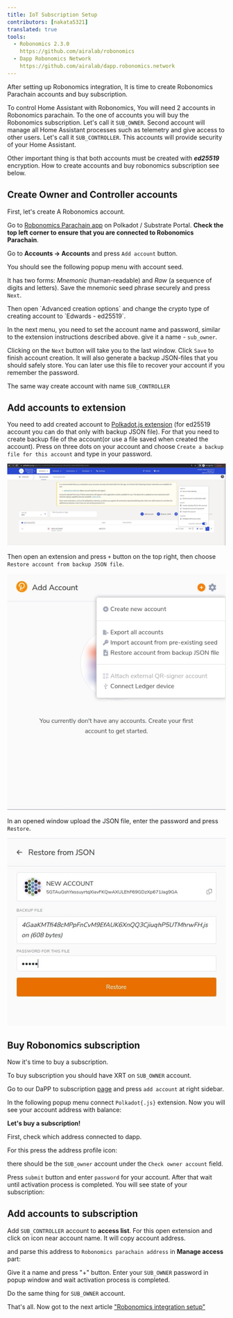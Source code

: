 ```yaml
---
title: IoT Subscription Setup
contributors: [nakata5321]
translated: true
tools:   
  - Robonomics 2.3.0
    https://github.com/airalab/robonomics
  - Dapp Robonomics Network 
    https://github.com/airalab/dapp.robonomics.network
---
```


After setting up Robonomics integration, It is time to create Robonomics Parachain accounts and buy subscription. 

To control Home Assistant with Robonomics, You will need 2 accounts in Robonomics parachain. 
To the one of accounts you will buy the Robonomics subscription. Let's call it `SUB_OWNER`. 
Second account  will manage all Home Assistant processes such as telemetry and give access to other users. 
Let's call it `SUB_CONTROLLER`. This accounts will provide security of your Home Assistant.

Other important thing is that both accounts must be created with ***ed25519*** encryption. How to create accounts and buy robonomics subscription see below. 

## Create Owner and Controller accounts

First, let's create A Robonomics account.

Go to [Robonomics Parachain app](https://polkadot.js.org/apps/?rpc=wss%3A%2F%2Fkusama.rpc.robonomics.network%2F#/) on Polkadot / Substrate Portal. **Check the top left corner to ensure that you are connected to Robonomics Parachain**.  

Go to **Accounts -> Accounts** and press `Add account` button. 

<robo-wiki-picture src="home-assistant/add-account.jpg" />

You should see the following popup menu with account seed. 

<robo-wiki-picture src="home-assistant/mnemonic.jpg" />

It has two forms: *Mnemonic* (human-readable) and *Raw* (a sequence of digits and letters). Save the mnemonic seed phrase securely and press `Next`.

<robo-wiki-note type="warning">
Then open `Advanced creation options` and change the crypto type of creating account to `Edwards - ed25519`.
</robo-wiki-note>

<robo-wiki-picture src="home-assistant/edw.jpg" />

In the next menu, you need to set the account name and password, similar to the extension instructions described above. give it a name - `sub_owner`.

<robo-wiki-picture src="home-assistant/name.jpg" />

Clicking on the `Next` button will take you to the last window. Click `Save` to finish account creation. It will also generate a backup JSON-files that you should safely store. You can later use this file to recover your account if you remember the password.

<robo-wiki-picture src="home-assistant/done.jpg" />

<robo-wiki-note type="note">The same way create account with name `SUB_CONTROLLER` </robo-wiki-note>

## Add accounts to extension

You need to add created account to [Polkadot.js extension](https://polkadot.js.org/extension/) (for ed25519 account you can do that only with backup JSON file). 
For that you need to create backup file of the account(or use a file saved when created the account). Press on three dots on your account and choose `Create a backup file for this account` and type in your password.

![Backup file](../images/creating-an-account/backup-file.jpg)

Then open an extension and press `+` button on the top right, then choose `Restore account from backup JSON file`.

![Restore backup in extension](../images/creating-an-account/extention-add-backup.jpg)

In an opened window upload the JSON file, enter the password and press `Restore`.

![Restore backup in extension 2](../images/creating-an-account/file-backup.jpg)

## Buy Robonomics subscription 

Now it's time to buy a subscription. 

<robo-wiki-note type="okay"> To buy subscription you should have XRT on `SUB_OWNER` account. </robo-wiki-note>

Go to our DaPP to subscription [page](https://dapp.robonomics.network/#/subscription) and press `add account` at right sidebar.

<robo-wiki-picture src="home-assistant/dapp.jpg" />

In the following popup menu connect `Polkadot{.js}` extension. Now you will see your account address with balance:

<robo-wiki-picture src="home-assistant/connect.jpg" />

**Let's buy a subscription!** 

<robo-wiki-note type="warning">First, check which address connected to dapp.</robo-wiki-note>

For this press the address profile icon:

<robo-wiki-picture src="home-assistant/check.jpg" />

there should be the `SUB_owner` account under the `Check owner account` field.

Press `submit` button and enter `password` for your account. After that wait until activation process is completed.
You will see state of your subscription:

<robo-wiki-picture src="home-assistant/subscription.jpg" />

## Add accounts to subscription

Add `SUB_CONTROLLER` account to **access list**. For this open extension and click on icon near account name. It will copy account address.

<robo-wiki-picture src="home-assistant/sub-admin.jpg" />

and parse this address to `Robonomics parachain address` in **Manage access** part:

<robo-wiki-picture src="home-assistant/access.jpg" />

Give it a name and press "+" button. Enter your `SUB_OWNER` password in popup window and wait activation process is completed. 

<robo-wiki-note type="okay">Do the same thing for `SUB_OWNER` account.</robo-wiki-note>

That's all. Now got to the next article ["Robonomics integration setup"](/docs/add-smart-device-to-robonomics/)